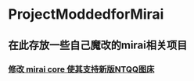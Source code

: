 # ProjectModdedforMirai

## 在此存放一些自己魔改的mirai相关项目

### [修改 mirai core 使其支持新版NTQQ图床](https://github.com/shigu666/ProjectModdedforMirai/blob/main/MIrai%20core%20%E7%9A%84NT%E5%9B%BE%E5%BA%8A%E6%94%AF%E6%8C%81/Readme.md)